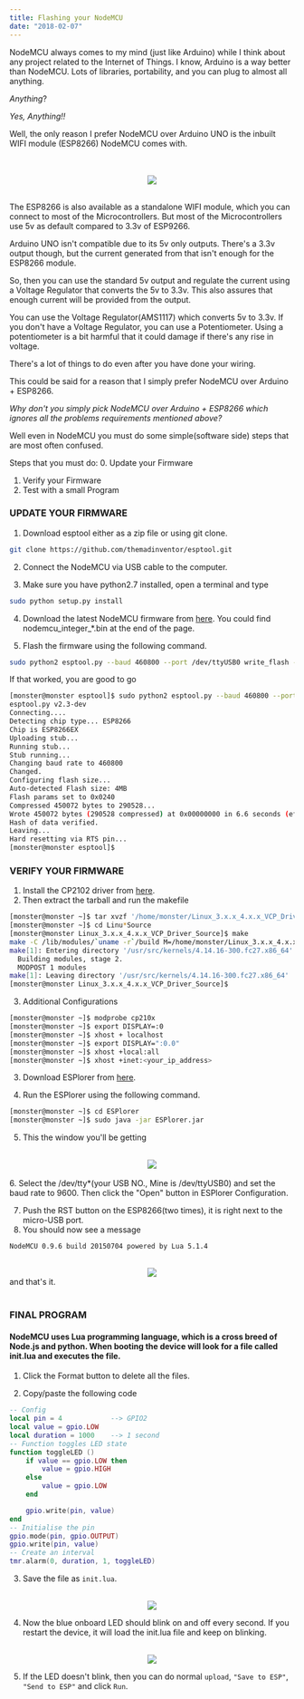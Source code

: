 ```yaml
---
title: Flashing your NodeMCU
date: "2018-02-07"
---
```


NodeMCU always comes to my mind (just like Arduino) while I think about any project related to the Internet of Things. I know, Arduino is a way better than NodeMCU. Lots of libraries, portability, and you can plug to almost all anything. 

<i>Anything</i>?

<i>Yes, Anything!!</i>

<!-- more -->

Well, the only reason I prefer NodeMCU over Arduino UNO is the inbuilt WIFI module (ESP8266) NodeMCU comes with.


<div align="center">
    <br />
    <br />
  <img src="https://www.dropbox.com/s/b91s2usliebe37w/node-mcu.png?raw=1"><br><br>
</div>


The ESP8266 is also available as a standalone WIFI module, which you can connect to most of the Microcontrollers.
But most of the Microcontrollers use 5v as default compared to 3.3v of ESP9266.

Arduino UNO isn't compatible due to its 5v only outputs. There's a 3.3v output though, but the current generated from that isn't enough for the ESP8266 module.

So, then you can use the standard 5v output and regulate the current using a Voltage Regulator that converts the 5v to 3.3v. This also assures that enough current will be provided from the output.

You can use the Voltage Regulator(AMS1117) which converts 5v to 3.3v. If you don't have a Voltage Regulator, you can use a Potentiometer. Using a potentiometer is a bit harmful that it could damage if there's any rise in voltage.

There's a lot of things to do even after you have done your wiring. 

This could be said for a reason that I simply prefer NodeMCU over Arduino + ESP8266. 

<i>Why don't you simply pick NodeMCU over Arduino + ESP8266 which ignores all the problems requirements mentioned above?</i>

Well even in NodeMCU you must do some simple(software side) steps that are most often confused.

Steps that you must do:
0. Update your Firmware
1. Verify your Firmware
2. Test with a small Program 


### UPDATE YOUR FIRMWARE

1. Download esptool either as a zip file or using git clone.
```bash
git clone https://github.com/themadinventor/esptool.git
```

2. Connect the NodeMCU via USB cable to the computer.

3. Make sure you have python2.7 installed, open a terminal and type
```bash
sudo python setup.py install
```

4. Download the latest NodeMCU firmware from [here](https://github.com/nodemcu/nodemcu-firmware/releases). You could find nodemcu\_integer\_*.bin at the end of the page.


5. Flash the firmware using the following command.
```bash
sudo python2 esptool.py --baud 460800 --port /dev/ttyUSB0 write_flash -fm dio 0x00000 /home/monster/Downloads/nodemcu_integer_0.9.6-dev_20150704.bin
```
If that worked, you are good to go
```bash
[monster@monster esptool]$ sudo python2 esptool.py --baud 460800 --port /dev/ttyUSB0 write_flash -fm dio 0x00000 /home/monster/Downloads/nodemcu_integer_0.9.6-dev_20150704.bin
esptool.py v2.3-dev
Connecting....
Detecting chip type... ESP8266
Chip is ESP8266EX
Uploading stub...
Running stub...
Stub running...
Changing baud rate to 460800
Changed.
Configuring flash size...
Auto-detected Flash size: 4MB
Flash params set to 0x0240
Compressed 450072 bytes to 290528...
Wrote 450072 bytes (290528 compressed) at 0x00000000 in 6.6 seconds (effective 543.0 kbit/s)...
Hash of data verified.
Leaving...
Hard resetting via RTS pin...
[monster@monster esptool]$ 
```

### VERIFY YOUR FIRMWARE
1. Install the CP2102 driver from [here](https://www.silabs.com/products/development-tools/software/usb-to-uart-bridge-vcp-drivers).
2. Then extract the tarball and run the makefile
```bash
[monster@monster ~]$ tar xvzf '/home/monster/Linux_3.x.x_4.x.x_VCP_Driver_Source.tar.gz'
[monster@monster ~]$ cd Linu*Source
[monster@monster Linux_3.x.x_4.x.x_VCP_Driver_Source]$ make
make -C /lib/modules/`uname -r`/build M=/home/monster/Linux_3.x.x_4.x.x_VCP_Driver_Source modules
make[1]: Entering directory '/usr/src/kernels/4.14.16-300.fc27.x86_64'
  Building modules, stage 2.
  MODPOST 1 modules
make[1]: Leaving directory '/usr/src/kernels/4.14.16-300.fc27.x86_64'
[monster@monster Linux_3.x.x_4.x.x_VCP_Driver_Source]$
```
3. Additional Configurations
```bash
[monster@monster ~]$ modprobe cp210x
[monster@monster ~]$ export DISPLAY=:0
[monster@monster ~]$ xhost + localhost
[monster@monster ~]$ export DISPLAY=":0.0"
[monster@monster ~]$ xhost +local:all
[monster@monster ~]$ xhost +inet:<your_ip_address>
```
3. Download ESPlorer from [here](http://esp8266.ru/esplorer-latest/?f=ESPlorer.zip).

4. Run the ESPlorer using the following command.
```bash
[monster@monster ~]$ cd ESPlorer
[monster@monster ~]$ sudo java -jar ESPlorer.jar
```

5. This the window you'll be getting
<div align="center">
    <br />
  <img src="https://www.dropbox.com/s/vwev6rryfon53o3/node-mcu1.png?raw=1"><br><br>
</div>
6. Select the /dev/tty*(your USB NO., Mine is /dev/ttyUSB0) and set the baud rate to 9600. Then click the "Open" button in ESPlorer Configuration.

7.  Push the RST button on the ESP8266(two times), it is right next to the micro-USB port.
8. You should now see a message

```
NodeMCU 0.9.6 build 20150704 powered by Lua 5.1.4
```
<div align="center">
    <br />
  <img src="https://www.dropbox.com/s/r8cvzxhis6rafut/node-mcu2.png?raw=1">
</div>
and that's it.
<br />
<br />

### FINAL PROGRAM

#### NodeMCU uses Lua programming language, which is a cross breed of Node.js and python. When booting the device will look for a file called init.lua and executes the file.

1. Click the Format button to delete all the files.

2. Copy/paste the following code
```lua
-- Config
local pin = 4            --> GPIO2
local value = gpio.LOW
local duration = 1000    --> 1 second
-- Function toggles LED state
function toggleLED ()
    if value == gpio.LOW then
        value = gpio.HIGH
    else
        value = gpio.LOW
    end

    gpio.write(pin, value)
end
-- Initialise the pin
gpio.mode(pin, gpio.OUTPUT)
gpio.write(pin, value)
-- Create an interval
tmr.alarm(0, duration, 1, toggleLED)
```
3. Save the file as `init.lua`.

<div align="center">
    <br />
  <img src="https://www.dropbox.com/s/up09cce4wxpy65n/node-mcu3.png?raw=1">
</div>

4. Now the blue onboard LED should blink on and off every second. If you restart the device, it will load the init.lua file and keep on blinking.

<div align="center">
    <br />
  <img src="https://www.dropbox.com/s/nnb8f22uzxil5v3/node-mcu4.png?raw=1">
</div>

5. If the LED doesn't blink, then you can do normal `upload`, `"Save to ESP"`, `"Send to ESP"` and click `Run`. 
